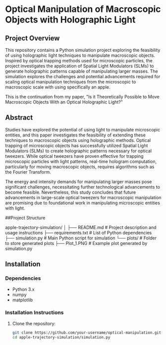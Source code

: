 # Optical Manipulation of Macroscopic Objects with Holographic Light

## Project Overview

This repository contains a Python simulation project exploring the feasibility of using holographic light techniques to manipulate macroscopic objects. Inspired by optical trapping methods used for microscopic particles, the project investigates the application of Spatial Light Modulators (SLMs) to generate holographic patterns capable of manipulating larger masses. The simulation explores the challenges and potential advancements required for scaling optical manipulation techniques from the microscopic to macroscopic scale with using specifically an apple. 

This is the continuation from my paper, "Is it Theoretically Possible to Move Macroscopic Objects With an Optical Holographic Light?"


## Abstract

Studies have explored the potential of using light to manipulate microscopic entities, and this paper investigates the feasibility of extending these techniques to macroscopic objects using holographic methods. Optical trapping of microscopic objects has successfully utilized Spatial Light Modulators (SLMs) to create holographic patterns necessary for optical tweezers. While optical tweezers have proven effective for trapping microscopic particles with light patterns, real-time hologram computation, particularly for moving macroscopic objects, requires algorithms such as the Fourier Transform.

The energy and intensity demands for manipulating larger masses pose significant challenges, necessitating further technological advancements to become feasible. Nevertheless, this study concludes that future advancements in large-scale optical tweezers for macroscopic manipulation are promising due to foundational work in manipulating microscopic entities with light.

##Project Structure

apple-trajectory-simulation/
│
├── README.md          # Project description and usage instructions
├── requirements.txt   # List of Python dependencies
├── simulation.py      # Main Python script for simulation
└── plots/             # Folder to store generated plots
├── Plot_1.PNG # Example plot generated by simulation.py



## Installation

### Dependencies

- Python 3.x
- numpy
- matplotlib

### Installation Instructions

1. Clone the repository:
   ```bash
   git clone https://github.com/your-username/optical-manipulation.git
   cd apple-trajectory-simulation/simulation.py
